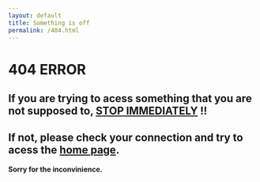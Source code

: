 ```yaml
---
layout: default
title: Something is off
permalink: /404.html
---
```


# 404 ERROR

## If you are trying to acess something that you are not supposed to, [STOP IMMEDIATELY](./ashamed_of_you.md) !!

## If not, please check your connection and try to acess the [home page](../index.html).

**Sorry for the inconvinience.**



